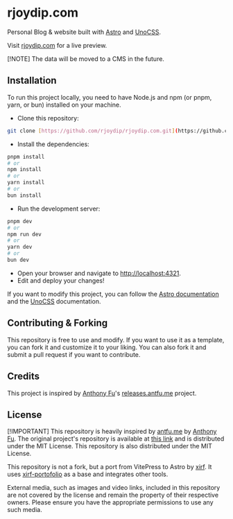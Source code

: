 # rjoydip.com

Personal Blog & website built with <a href="https://astro.build/" target="_blank">Astro</a> and <a href="https://(https://unocss.dev/)" target="_blank">UnoCSS</a>.

Visit [rjoydip.com](https://rjoydip.com) for a live preview.

[!NOTE]
The data will be moved to a CMS in the future.

## Installation

To run this project locally, you need to have Node.js and npm (or pnpm, yarn, or bun) installed on your machine.

- Clone this repository:

```bash
git clone [https://github.com/rjoydip/rjoydip.com.git](https://github.com/rjoydip/rjoydip.com.git)
```

- Install the dependencies:

```bash
pnpm install
# or
npm install
# or
yarn install
# or
bun install
```

- Run the development server:

```bash
pnpm dev
# or
npm run dev
# or
yarn dev
# or
bun dev
```

- Open your browser and navigate to [http://localhost:4321](http://localhost:4321).
- Edit and deploy your changes!

If you want to modify this project, you can follow the [Astro documentation](https://docs.astro.build/en/getting-started/) and the [UnoCSS](https://unocss.dev/guide/) documentation.

## Contributing & Forking

This repository is free to use and modify. If you want to use it as a template, you can fork it and customize it to your liking.  You can also fork it and submit a pull request if you want to contribute.

## Credits

This project is inspired by [Anthony Fu](https://github.com/antfu)'s [releases.antfu.me](https://github.com/antfu/releases.antfu.me) project.

## License

[!IMPORTANT]
This repository is heavily inspired by [antfu.me](https://antfu.me) by [Anthony Fu](https://github.com/antfu). The original project's repository is available at [this link](https://github.com/antfu/antfu.me) and is distributed under the MIT License. This repository is also distributed under the MIT License.

This repository is not a fork, but a port from VitePress to Astro by [xirf](https://github.com/xirf/). It uses [xirf-portofolio](https://github.com/xirf/xirf-portofolio) as a base and integrates other tools.

External media, such as images and video links, included in this repository are not covered by the license and remain the property of their respective owners.  Please ensure you have the appropriate permissions to use any such media.
